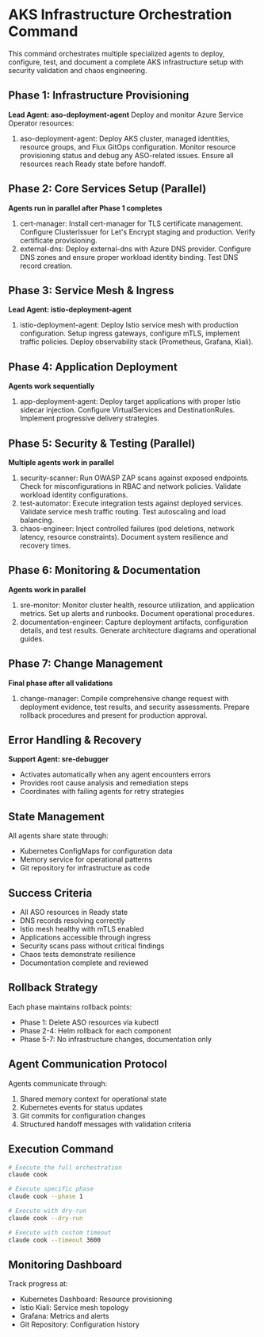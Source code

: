 # AKS Infrastructure Orchestration Command

This command orchestrates multiple specialized agents to deploy, configure, test, and document a complete AKS infrastructure setup with security validation and chaos engineering.

## Phase 1: Infrastructure Provisioning

**Lead Agent: aso-deployment-agent**
Deploy and monitor Azure Service Operator resources:

1. aso-deployment-agent: Deploy AKS cluster, managed identities, resource groups, and Flux GitOps configuration. Monitor resource provisioning status and debug any ASO-related issues. Ensure all resources reach Ready state before handoff.

## Phase 2: Core Services Setup (Parallel)

**Agents run in parallel after Phase 1 completes**

1. cert-manager: Install cert-manager for TLS certificate management. Configure ClusterIssuer for Let's Encrypt staging and production. Verify certificate provisioning.
2. external-dns: Deploy external-dns with Azure DNS provider. Configure DNS zones and ensure proper workload identity binding. Test DNS record creation.

## Phase 3: Service Mesh & Ingress

**Lead Agent: istio-deployment-agent**

1. istio-deployment-agent: Deploy Istio service mesh with production configuration. Setup ingress gateways, configure mTLS, implement traffic policies. Deploy observability stack (Prometheus, Grafana, Kiali).

## Phase 4: Application Deployment

**Agents work sequentially**

1. app-deployment-agent: Deploy target applications with proper Istio sidecar injection. Configure VirtualServices and DestinationRules. Implement progressive delivery strategies.

## Phase 5: Security & Testing (Parallel)

**Multiple agents work in parallel**

1. security-scanner: Run OWASP ZAP scans against exposed endpoints. Check for misconfigurations in RBAC and network policies. Validate workload identity configurations.
2. test-automator: Execute integration tests against deployed services. Validate service mesh traffic routing. Test autoscaling and load balancing.
3. chaos-engineer: Inject controlled failures (pod deletions, network latency, resource constraints). Document system resilience and recovery times.

## Phase 6: Monitoring & Documentation

**Agents work in parallel**

1. sre-monitor: Monitor cluster health, resource utilization, and application metrics. Set up alerts and runbooks. Document operational procedures.
2. documentation-engineer: Capture deployment artifacts, configuration details, and test results. Generate architecture diagrams and operational guides.

## Phase 7: Change Management

**Final phase after all validations**

1. change-manager: Compile comprehensive change request with deployment evidence, test results, and security assessments. Prepare rollback procedures and present for production approval.

## Error Handling & Recovery

**Support Agent: sre-debugger**

- Activates automatically when any agent encounters errors
- Provides root cause analysis and remediation steps
- Coordinates with failing agents for retry strategies

## State Management

All agents share state through:

- Kubernetes ConfigMaps for configuration data
- Memory service for operational patterns
- Git repository for infrastructure as code

## Success Criteria

- All ASO resources in Ready state
- DNS records resolving correctly
- Istio mesh healthy with mTLS enabled
- Applications accessible through ingress
- Security scans pass without critical findings
- Chaos tests demonstrate resilience
- Documentation complete and reviewed

## Rollback Strategy

Each phase maintains rollback points:

- Phase 1: Delete ASO resources via kubectl
- Phase 2-4: Helm rollback for each component
- Phase 5-7: No infrastructure changes, documentation only

## Agent Communication Protocol

Agents communicate through:

1. Shared memory context for operational state
2. Kubernetes events for status updates
3. Git commits for configuration changes
4. Structured handoff messages with validation criteria

## Execution Command

```bash
# Execute the full orchestration
claude cook

# Execute specific phase
claude cook --phase 1

# Execute with dry-run
claude cook --dry-run

# Execute with custom timeout
claude cook --timeout 3600
```

## Monitoring Dashboard

Track progress at:

- Kubernetes Dashboard: Resource provisioning
- Istio Kiali: Service mesh topology
- Grafana: Metrics and alerts
- Git Repository: Configuration history
